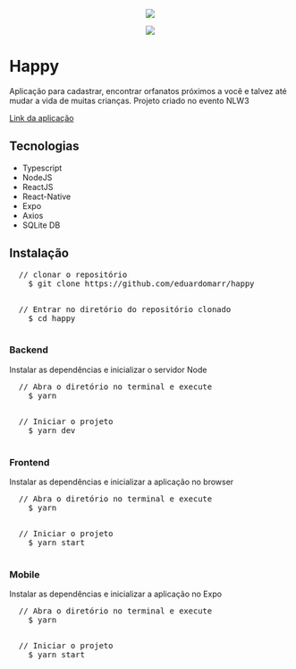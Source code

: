 <p align="center">
  <img src="https://user-images.githubusercontent.com/24718475/105039740-aefa2280-5a3f-11eb-9e88-e33888101108.png">
</p>

<p align="center">
  <img src="https://user-images.githubusercontent.com/24718475/105040914-2bd9cc00-5a41-11eb-9185-3b1bbbf53d83.png">
</p>

<h1>Happy</h1>
<p>Aplicação para cadastrar, encontrar orfanatos próximos a você e talvez até mudar a vida de muitas crianças. Projeto criado no evento NLW3</p>
<a href="https://em-happy.netlify.app/">Link da aplicação</a>

<h2>Tecnologias</h2>
<ul>
  <li>Typescript</li>
  <li>NodeJS</li>
  <li>ReactJS</li>
  <li>React-Native</li>
  <li>Expo</li>
  <li>Axios</li>
  <li>SQLite DB</li>
</ul>

<h2>Instalação</h2>
  <pre>
  // clonar o repositório
    $ git clone https://github.com/eduardomarr/happy
  </pre>
    
  <pre>
  // Entrar no diretório do repositório clonado
    $ cd happy
  </pre>
  
<h3>Backend</h3>
  <p>Instalar as dependências e inicializar o servidor Node</p>
  <pre>
  // Abra o diretório no terminal e execute
    $ yarn
  </pre>

  <pre>
  // Iniciar o projeto
    $ yarn dev
  </pre>

<h3>Frontend</h3>
  <p>Instalar as dependências e inicializar a aplicação no browser</p>
  <pre>
  // Abra o diretório no terminal e execute
    $ yarn
  </pre>

  <pre>
  // Iniciar o projeto
    $ yarn start
  </pre>
<h3>Mobile</h3>
  <p>Instalar as dependências e inicializar a aplicação no Expo</p>
  <pre>
  // Abra o diretório no terminal e execute
    $ yarn
  </pre>
  
  <pre>
  // Iniciar o projeto
    $ yarn start
  </pre>
